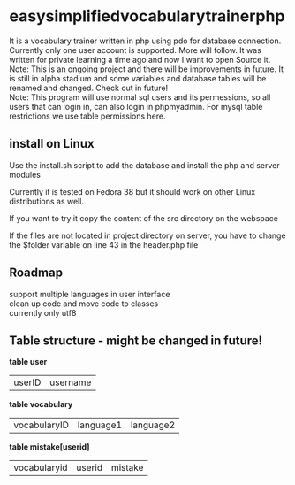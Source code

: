 # easysimplifiedvocabularytrainerphp

It is a vocabulary trainer written in php using pdo for database connection. Currently only one user account is supported. More will follow. It was written for private learning a time ago and now I want to open Source it. Note: This is an ongoing project and there will be improvements in future. It is still in alpha stadium and some variables and database tables will be renamed and changed. Check out in future!<br>
Note: This program will use normal sql users and its permessions, so all users that can login in, can also login in phpmyadmin. For mysql table restrictions we use table permissions here.

## install on Linux
Use the install.sh script to add the database and install the php and server modules

Currently it is tested on Fedora 38 but it should work on other Linux distributions as well.

If you want to try it copy the content of the src directory on the webspace

If the files are not located in project directory on server, you have to change the $folder variable on line 43 in the header.php file

## Roadmap
support multiple languages in user interface<br>
clean up code and move code to classes<br>
currently only utf8<br>

## Table structure - might be changed in future!
<b>table user</b>
<table><tr><td>userID</td><td>username</td></tr></table>
<b>table vocabulary</b>
<table><tr><td>vocabularyID</td><td>language1</td><td>language2</td></tr></table>
<b>table mistake[userid]</b>
<table><tr><td>vocabularyid</td><td>userid</td><td>mistake</td></tr></table>
